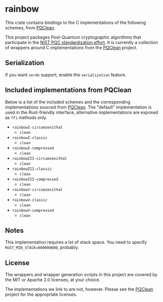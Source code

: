 # rainbow


This crate contains bindings to the C implementations of the following schemes,
from [PQClean][pqclean].

This project packages Post-Quantum cryptographic algorithms that participate in
the [NIST PQC standardization effort][nistpqc]. It is currently a collection of
wrappers around C implementations from the [PQClean][pqclean] project.

## Serialization

If you want `serde` support, enable the `serialization` feature.

## Included implementations from PQClean

Below is a list of the included schemes and the corresponding implementations
sourced from [PQClean][pqclean]. The "default" implementation is used in the
Rust-friendly interface, alternative implementations are exposed as ``ffi``
methods only.

* ``rainbowI-circumzenithal``
  * ``clean``
* ``rainbowI-classic``
  * ``clean``
* ``rainbowI-compressed``
  * ``clean``
* ``rainbowIII-circumzenithal``
  * ``clean``
* ``rainbowIII-classic``
  * ``clean``
* ``rainbowIII-compressed``
  * ``clean``
* ``rainbowV-circumzenithal``
  * ``clean``
* ``rainbowV-classic``
  * ``clean``
* ``rainbowV-compressed``
  * ``clean``

## Notes

This implementation requires a lot of stack space.
You need to specify ``RUST_MIN_STACK=800000000``, probably.


## License

The wrappers and wrapper generation scripts in this project are covered by the
MIT or Apache 2.0 licenses, at your choice.

The implementations we link to are not, however. Please see the [PQClean][pqclean]
project for the appropriate licenses.

[pqclean]: https://github.com/PQClean/PQClean/
[nistpqc]: https://nist.gov/pqc/